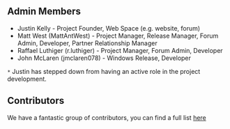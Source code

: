 ## Admin Members ##

  * Justin Kelly - Project Founder, Web Space (e.g. website, forum)
  * Matt West (MattAntWest) - Project Manager, Release Manager, Forum Admin, Developer, Partner Relationship Manager
  * Raffael Luthiger (r.luthiger) - Project Manager, Forum Admin, Developer
  * John McLaren (jmclaren078) - Windows Release, Developer


`*` Justin has stepped down from having an active role in the project development.

## Contributors ##

We have a fantastic group of contributors, you can find a full list [here](http://code.google.com/p/simpleinvoices/people/list)